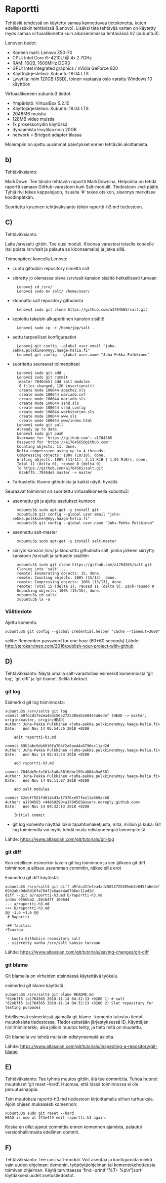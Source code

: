 # Raportti

Tehtäviä tehdessä on käytetty samaa kannettavaa tietokonetta, kuten edellisissäkin tehtävissä (Lenovo). Lisäksi tätä tehtävää varten on käytetty myös samaa virtuaalikonetta kuin aikaisemmassa tehtävässä h2 (xubuntu3).

Lenovon tiedot:
- Koneen malli: Lenovo Z50-70
- CPU: Intel Core i5-4210U @ 4x 2.7GHz
- RAM: 16GB, 1600MHz DDR3
- GPU: Intel integrated graphics / nVidia GeForce 820
- Käyttöjärjestelmä: Xubuntu 18.04 LTS
- Lyvytila: noin 120GB (SSD), toinen vastaava osio varattu Windows 10 käyttöön

Virtuaalikoneen xubuntu3 tiedot:
- Ympäristö: VirtualBox 5.2.10
- Käyttöjärjestelmä: Xubuntu 18.04 LTS
- 2048MB muistia
- 128MB video muistia
- 1x prosessoriydin käytössä
- dynaamista levytilaa noin 20GB
- network = Bridged adapter tilassa

Molempiin on ajettu uusimmat päivitykset ennen tehtävän aloittamista.


## b)
Tehtäväksianto:

MarkDown. Tee tämän tehtävän raportti MarkDownina. Helpointa on tehdä raportti samaan GitHub-varastoon kuin Salt-modulit. Tiedostoon .md-pääte. Tyhjä rivi tekee kappalejaon, risuaita ‘#’ tekee otsikon, sisennys merkitsee koodinpätkän.


Suoritettu kyseinen tehtäväksianto tähän raportti-h3.md tiedostoon.



## C)
Tehtäväksianto:

Laita /srv/salt/ gittiin. Tee uusi moduli. Kloonaa varastosi toiselle koneelle (tai poista /srv/salt ja palauta se kloonaamalla) ja jatka sillä.


Toimenpiteet koneella Lenovo:

- Luotu githubiin repository nimeltä salt
- siirretty jo olemassa oleva /srv/salt kansion sisältö hetkellisesti turvaan 

		Lenovo$ cd /srv/
		Lenovo$ sudo mv salt/ /home/user/

- kloonattu salt repository githubista

		Lenovo$ sudo git clone https://github.com/a1704565/salt.git

- kopioitu takaisin alkuperäinen kansion sisältö

		Lenovo$ sudo cp -r /home/jpp/salt .

- aettu tarpeelliset konfiguraatiot

		Lenovo$ git config --global user.email "juha-pekka.pulkkinen@myy.haaga-helia.fi"
		Lenovo$ git config --global user.name "Juha-Pekka Pulkkinen"

- suoritettu seuraavat toimenpiteet

		Lenovo$ sudo git add .
		Lenovo$ sudo git commit
		[master 7846de5] add salt modules
		 8 files changed, 120 insertions(+)
		 create mode 100644 apache2.sls
		 create mode 100644 mariadb.cnf
		 create mode 100644 mariadb.sls
		 create mode 100644 sshd.sls
		 create mode 100644 sshd_config
		 create mode 100644 workstation.sls
		 create mode 100644 www.sls
		 create mode 100644 www/index.html
		Lenovo$ sudo git pull
		Already up to date.
		Lenovo$ sudo git push
		Username for 'https://github.com': a1704565
		Password for 'https://a1704565@github.com': 
		Counting objects: 11, done.
		Delta compression using up to 4 threads.
		Compressing objects: 100% (10/10), done.
		Writing objects: 100% (11/11), 2.11 KiB | 1.05 MiB/s, done.
		Total 11 (delta 0), reused 0 (delta 0)
		To https://github.com/a1704565/salt.git
		 62ebff5..7846de5 master -> master

- Tarkastettu tilanne githubista ja kaikki näytti hyvältä


Seuraavat toiminnot on suoritettu virtuaalikoneella xubuntu3:


- asennettu git ja ajettu asetukset kuntoon

		xubuntu3$ sudo apt-get -y install git
		xubuntu3$ git config --global user.email "juha-pekka.pulkkinen@myy.haaga-helia.fi"
		xubuntu3$ git config --global user.name "Juha-Pekka Pulkkinen"

- asennettu salt-master

		xubuntu3$ sudo apt-get -y install salt-master

- siirryin kansion /srv/ ja kloonattu githubista salt, jonka jälkeen siirrytty kansioon /srv/salt ja tarkastin sisällön

		xubuntu3$ sudo git clone https://github.com/a1704565/salt.git
		Cloning into 'salt'...
		remote: Enumerating objects: 15, done.
		remote: Counting objects: 100% (15/15), done.
		remote: Compressing objects: 100% (13/13), done.
		remote: Total 15 (delta 1), reused 11 (delta 0), pack-reused 0
		Unpacking objects: 100% (15/15), done.
		xubuntu3$ cd salt/
		xubuntu3$ ls -a

### Välitiedote

Ajettu komento:

	xubuntu3$ git config --global credential.helper "cache --timeout=3600"

selite: Remember password for one hour (60*60 seconds)
Lähde: http://terokarvinen.com/2016/publish-your-project-with-github

## D)
Tehtäväksianto:
Näytä omalla salt-varastollasi esimerkit komennoista ‘git log’, ‘git diff’ ja ‘git blame’. Selitä tulokset.


### git log

Esimerkki git log toiminnosta:

	xubuntu3$ /srv/salt$ git log
	commit a9fdcd1fe2ea4adc5052725305eb3e8454a6edef (HEAD -> master, origin/master, origin/HEAD)
	Author: Juha-Pekka Pulkkinen <juha-pekka.pulkkinen@myy.haaga-helia.fi>
	Date:   Wed Nov 14 05:54:35 2018 +0200

	    edit raportti-h3.md

	commit 69b2abc0da6016fa704f2a6ae44a8796ec11ad2d
	Author: Juha-Pekka Pulkkinen <juha-pekka.pulkkinen@myy.haaga-helia.fi>
	Date:   Wed Nov 14 05:41:44 2018 +0200

	    add raportti-h3.md

	commit 7846de5efe161a5a0a8816dbc199c4804a9a6881
	Author: Juha-Pekka Pulkkinen <juha-pekka.pulkkinen@myy.haaga-helia.fi>
	Date:   Wed Nov 14 05:11:07 2018 +0200

	    add salt modules

	commit 62ebff581fd6144d3a17376ce57fee11e869ac68
	Author: a1704565 <44860290+a1704565@users.noreply.github.com>
	Date:   Wed Nov 14 04:32:13 2018 +0200

	    Initial commit


- git log komento näyttää lokin tapahtumaketjusta; mitä, milloin ja kuka. Git log toiminnolla voi myös tehdä muita edistyneempiä toimenpiteitä.

Lähde: https://www.atlassian.com/git/tutorials/git-log

### git diff

Kun edellisen esimerkin tavoin  git log toiminnon ja sen jälkeen git diff toiminnon ja alitsee useamman commitin, näkee sillä erot

Esimerkki git diff käytöstä:

	xubuntu3$ /srv/salt$ git diff a9fdcd1fe2ea4adc5052725305eb3e8454a6edef 69b2abc0da6016fa704f2a6ae44a8796ec11ad2d
	diff --git a/raportti-h3.md b/raportti-h3.md
	index e556ba2..84cb4ff 100644
	--- a/raportti-h3.md
	+++ b/raportti-h3.md
	@@ -1,6 +1,6 @@
	 # Raportti
 
	-## Taustaa:
	+Taustaa:
 
	 - Luotu Githubiin repository salt
	 - siirretty vanha /srv/salt kansio turvaan

Lähde: https://www.atlassian.com/git/tutorials/saving-changes/git-diff

### git blame


Git blamella on virheiden etsinnässä käytettävä työkalu.

esimerkki git blame käytöstä:

	xubuntu3$ /srv/salt$ git blame README.md
	^62ebff5 (a1704565 2018-11-14 04:32:13 +0200 1) # salt
	^62ebff5 (a1704565 2018-11-14 04:32:13 +0200 2) Slat repositary for testing purposes


Edellisessä esimerkissä ajamalla git blame -komento tulostuu tiedot muutoksista tiedostossa. Tiedot esitetään järjestyksessä ID, Käytttäjän nimi/nimimerkki, aika jolloin muutos tehty, ja tieto mitä on muutettu.

Git blamella voi tehdä muitakin edistyneempiä asioita.

Lähde: https://www.atlassian.com/git/tutorials/inspecting-a-repository/git-blame


## E)
Tehtäväksianto:
Tee tyhmä muutos gittiin, älä tee commit:tia. Tuhoa huonot muutokset ‘git reset –hard’. Huomaa, että tässä toiminnossa ei ole peruutusnappia.



Tein muutoksia raportti-h3.md tiedostoon kirjoittamalla siihen turhuuksia. Ajoin ohjeen mukaisesti komennon:

	xubuntu3$ sudo git reset --hard
	HEAD is now at 273e4f9 edit raportti-h3 again.

Koska en ollut ajanut committia ennen komennon ajamista, palautui versionhallinnasta edellinen commit.

## F)
Tehtäväksianto:
Tee uusi salt-moduli. Voit asentaa ja konfiguroida minkä vain uuden ohjelman: demonin, työpöytäohjelman tai komentokehotteesta toimivan ohjelman. Käytä tarvittaessa ‘find -printf “%T+ %p\n”|sort’ löytääksesi uudet asetustiedostot.

